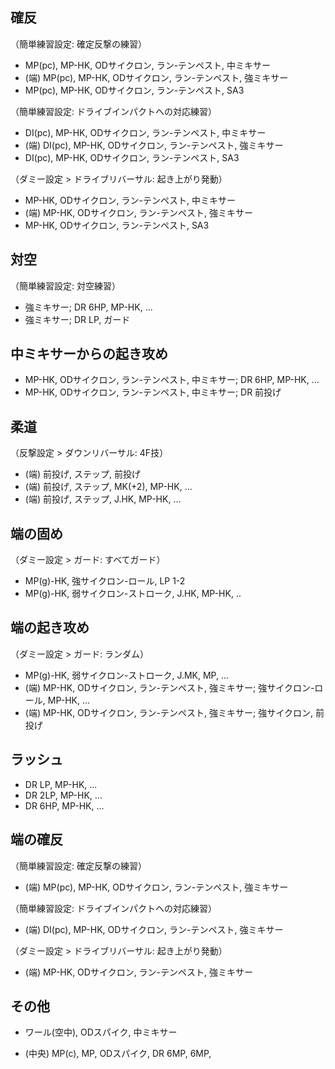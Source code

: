## 確反

（簡単練習設定: 確定反撃の練習）

- MP(pc), MP-HK, ODサイクロン, ラン-テンペスト, 中ミキサー
- (端) MP(pc), MP-HK, ODサイクロン, ラン-テンペスト, 強ミキサー
- MP(pc), MP-HK, ODサイクロン, ラン-テンペスト, SA3

（簡単練習設定: ドライブインパクトへの対応練習）

- DI(pc), MP-HK, ODサイクロン, ラン-テンペスト, 中ミキサー
- (端) DI(pc), MP-HK, ODサイクロン, ラン-テンペスト, 強ミキサー
- DI(pc), MP-HK, ODサイクロン, ラン-テンペスト, SA3

（ダミー設定 > ドライブリバーサル: 起き上がり発動）

- MP-HK, ODサイクロン, ラン-テンペスト, 中ミキサー
- (端) MP-HK, ODサイクロン, ラン-テンペスト, 強ミキサー
- MP-HK, ODサイクロン, ラン-テンペスト, SA3

## 対空

（簡単練習設定: 対空練習）

- 強ミキサー; DR 6HP, MP-HK, ...
- 強ミキサー; DR LP, ガード

## 中ミキサーからの起き攻め

- MP-HK, ODサイクロン, ラン-テンペスト, 中ミキサー; DR 6HP, MP-HK, ...
- MP-HK, ODサイクロン, ラン-テンペスト, 中ミキサー; DR 前投げ

## 柔道

（反撃設定 > ダウンリバーサル: 4F技）

- (端) 前投げ, ステップ, 前投げ
- (端) 前投げ, ステップ, MK(+2), MP-HK, ...
- (端) 前投げ, ステップ, J.HK, MP-HK, ...

## 端の固め

（ダミー設定 > ガード: すべてガード）

- MP(g)-HK, 強サイクロン-ロール, LP 1-2
- MP(g)-HK, 弱サイクロン-ストローク, J.HK, MP-HK, ..

## 端の起き攻め

（ダミー設定 > ガード: ランダム）

- MP(g)-HK, 弱サイクロン-ストローク, J.MK, MP, ...
- (端) MP-HK, ODサイクロン, ラン-テンペスト, 強ミキサー; 強サイクロン-ロール, MP-HK, ...
- (端) MP-HK, ODサイクロン, ラン-テンペスト, 強ミキサー; 強サイクロン, 前投げ

## ラッシュ

- DR LP, MP-HK, ...
- DR 2LP, MP-HK, ...
- DR 6HP, MP-HK, ...

## 端の確反

（簡単練習設定: 確定反撃の練習）

- (端) MP(pc), MP-HK, ODサイクロン, ラン-テンペスト, 強ミキサー

（簡単練習設定: ドライブインパクトへの対応練習）

- (端) DI(pc), MP-HK, ODサイクロン, ラン-テンペスト, 強ミキサー

（ダミー設定 > ドライブリバーサル: 起き上がり発動）

- (端) MP-HK, ODサイクロン, ラン-テンペスト, 強ミキサー

## その他

- ワール(空中), ODスパイク, 中ミキサー

- (中央) MP(c), MP, ODスパイク, DR 6MP, 6MP,
